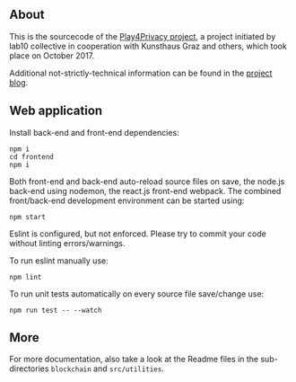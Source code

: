 ## About

This is the sourcecode of the [Play4Privacy project](https://play.lab10.coop/), a project initiated by lab10 collective in cooperation with Kunsthaus Graz and others,  which took place on October 2017.    

Additional not-strictly-technical information can be found in the [project blog](https://medium.com/play4privacy).

## Web application

Install back-end and front-end dependencies:

```
npm i
cd frontend
npm i
```

Both front-end and back-end auto-reload source files on save,
the node.js back-end using nodemon, the react.js front-end webpack.
The combined front/back-end development environment can be started using:

```
npm start
```

Eslint is configured, but not enforced. Please try to commit your code without linting errors/warnings.

To run eslint manually use:

```
npm lint
```

To run unit tests automatically on every source file save/change use:

```
npm run test -- --watch
```

## More

For more documentation, also take a look at the Readme files in the sub-directories `blockchain` and `src/utilities`.
